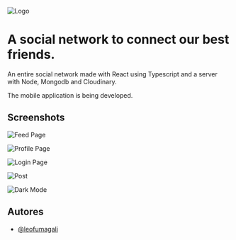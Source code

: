 ![Logo](https://ibb.co/m0nYHrn)

# A social network to connect our best friends.

An entire social network made with React using Typescript and a server with Node, Mongodb and Cloudinary.

The mobile application is being developed.

## Screenshots

![Feed Page](https://ibb.co/HBMjKph)

![Profile Page](https://ibb.co/JnvnysF)

![Login Page](https://ibb.co/6JCwNTp)

![Post](https://ibb.co/QMRMfLQ)

![Dark Mode](https://ibb.co/jbqFvLv)

## Autores

- [@leofumagali](https://www.github.com/leofumagali)

